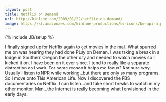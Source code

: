 ```yaml
---
layout: post
title: Netflix on Demand
url: http://kinlane.com/2009/01/22/netflix-on-demand/
image: https://s3.amazonaws.com/kinlane-productions/bw-icons/bw-api-a.png
---
```

{% include JB/setup %}
I finally signed up for Netflix again to get movies in the mail. What spurred me on was hearing they had done PLay on Deman.
I was taking a break in a lodge in Southern Oregon the other day and needed to watch movies so I kicked it on. I have been on it ever since.
I tend to really like a separate distraction as I work. For some reason it helps me focus? Not sure why.
Usually I listen to NPR while working...but there are only so many programs. So I move onto This American Life.
Now I discovered the PBS documentaries on Netflix. I can listen...and take short breaks to watch in my other monitor.
Man...the Internet is really becoming what I envisioned in the early days.